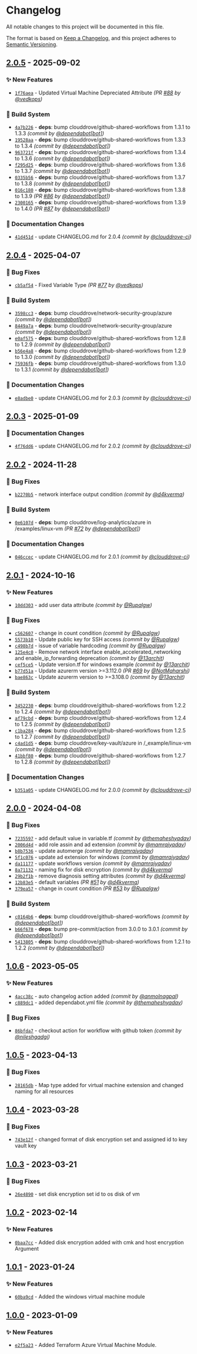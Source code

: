 # Changelog
All notable changes to this project will be documented in this file.

The format is based on [Keep a Changelog](https://keepachangelog.com/en/1.0.0/),
and this project adheres to [Semantic Versioning](https://semver.org/spec/v2.0.0.html).

## [2.0.5] - 2025-09-02
### :sparkles: New Features
- [`1f76aea`](https://github.com/clouddrove/terraform-azure-virtual-machine/commit/1f76aeaac2b4a6dc81a7a210db324afdc311105e) - Updated Virtual Machine  Depreciated Attribute *(PR [#88](https://github.com/clouddrove/terraform-azure-virtual-machine/pull/88) by [@vedkops](https://github.com/vedkops))*

### :construction_worker: Build System
- [`4a7b226`](https://github.com/clouddrove/terraform-azure-virtual-machine/commit/4a7b226d8360c00ca67d9dc4ff3bd920298f23f7) - **deps**: bump clouddrove/github-shared-workflows from 1.3.1 to 1.3.3 *(commit by [@dependabot[bot]](https://github.com/apps/dependabot))*
- [`19528aa`](https://github.com/clouddrove/terraform-azure-virtual-machine/commit/19528aa6d2ae3e154c98bbf58ed4079b7a07e835) - **deps**: bump clouddrove/github-shared-workflows from 1.3.3 to 1.3.4 *(commit by [@dependabot[bot]](https://github.com/apps/dependabot))*
- [`963721f`](https://github.com/clouddrove/terraform-azure-virtual-machine/commit/963721f47632ad108a3c9cecf183102825b572b6) - **deps**: bump clouddrove/github-shared-workflows from 1.3.4 to 1.3.6 *(commit by [@dependabot[bot]](https://github.com/apps/dependabot))*
- [`f295d25`](https://github.com/clouddrove/terraform-azure-virtual-machine/commit/f295d25c8d3a22de520b084be89d06d29761aab0) - **deps**: bump clouddrove/github-shared-workflows from 1.3.6 to 1.3.7 *(commit by [@dependabot[bot]](https://github.com/apps/dependabot))*
- [`0335b56`](https://github.com/clouddrove/terraform-azure-virtual-machine/commit/0335b56f3d6bf3e645c7c159ccdb57fa00bbe033) - **deps**: bump clouddrove/github-shared-workflows from 1.3.7 to 1.3.8 *(commit by [@dependabot[bot]](https://github.com/apps/dependabot))*
- [`016c180`](https://github.com/clouddrove/terraform-azure-virtual-machine/commit/016c18033afe8193dccecf0887541ce1f353e53c) - **deps**: bump clouddrove/github-shared-workflows from 1.3.8 to 1.3.9 *(PR [#86](https://github.com/clouddrove/terraform-azure-virtual-machine/pull/86) by [@dependabot[bot]](https://github.com/apps/dependabot))*
- [`2300165`](https://github.com/clouddrove/terraform-azure-virtual-machine/commit/2300165d8c4252b764b70d6473cc2cf9bdbb3cfe) - **deps**: bump clouddrove/github-shared-workflows from 1.3.9 to 1.4.0 *(PR [#87](https://github.com/clouddrove/terraform-azure-virtual-machine/pull/87) by [@dependabot[bot]](https://github.com/apps/dependabot))*

### :memo: Documentation Changes
- [`41d451d`](https://github.com/clouddrove/terraform-azure-virtual-machine/commit/41d451def14fa9c14b385c1699ccd730061ffbf7) - update CHANGELOG.md for 2.0.4 *(commit by [@clouddrove-ci](https://github.com/clouddrove-ci))*


## [2.0.4] - 2025-04-07
### :bug: Bug Fixes
- [`cb5af54`](https://github.com/clouddrove/terraform-azure-virtual-machine/commit/cb5af54cc5f2af9662d06c603cafbfe8de8e4fbb) - Fixed Variable Type *(PR [#77](https://github.com/clouddrove/terraform-azure-virtual-machine/pull/77) by [@vedkops](https://github.com/vedkops))*

### :construction_worker: Build System
- [`3598cc3`](https://github.com/clouddrove/terraform-azure-virtual-machine/commit/3598cc3c3802787524a19cf14e9b6d6ec0e5b2ee) - **deps**: bump clouddrove/network-security-group/azure *(commit by [@dependabot[bot]](https://github.com/apps/dependabot))*
- [`8449a7a`](https://github.com/clouddrove/terraform-azure-virtual-machine/commit/8449a7ad370657a18a88d44c554f96582caab36d) - **deps**: bump clouddrove/network-security-group/azure *(commit by [@dependabot[bot]](https://github.com/apps/dependabot))*
- [`e0af575`](https://github.com/clouddrove/terraform-azure-virtual-machine/commit/e0af575d23cf5513f930a7a95b43fb26c204c972) - **deps**: bump clouddrove/github-shared-workflows from 1.2.8 to 1.2.9 *(commit by [@dependabot[bot]](https://github.com/apps/dependabot))*
- [`b56e4a8`](https://github.com/clouddrove/terraform-azure-virtual-machine/commit/b56e4a8315ec8ad1e6126250c7e0670cc202ad21) - **deps**: bump clouddrove/github-shared-workflows from 1.2.9 to 1.3.0 *(commit by [@dependabot[bot]](https://github.com/apps/dependabot))*
- [`75936fb`](https://github.com/clouddrove/terraform-azure-virtual-machine/commit/75936fb69b7dfd7a16bec78b70c870ebeed52a72) - **deps**: bump clouddrove/github-shared-workflows from 1.3.0 to 1.3.1 *(commit by [@dependabot[bot]](https://github.com/apps/dependabot))*

### :memo: Documentation Changes
- [`e8adbe0`](https://github.com/clouddrove/terraform-azure-virtual-machine/commit/e8adbe0428d8a3838ff90859dd0e953ff267bbb9) - update CHANGELOG.md for 2.0.3 *(commit by [@clouddrove-ci](https://github.com/clouddrove-ci))*


## [2.0.3] - 2025-01-09
### :memo: Documentation Changes
- [`4f76dd6`](https://github.com/clouddrove/terraform-azure-virtual-machine/commit/4f76dd68a6b8bd158234395a8350a6ed3e330704) - update CHANGELOG.md for 2.0.2 *(commit by [@clouddrove-ci](https://github.com/clouddrove-ci))*


## [2.0.2] - 2024-11-28
### :bug: Bug Fixes
- [`b2270b5`](https://github.com/clouddrove/terraform-azure-virtual-machine/commit/b2270b5c03d64305d10e6eeaab5b0787f3081140) - network interface output condition *(commit by [@d4kverma](https://github.com/d4kverma))*

### :construction_worker: Build System
- [`0e6107d`](https://github.com/clouddrove/terraform-azure-virtual-machine/commit/0e6107dc269b8346dd738b857fd63c2e79343c3f) - **deps**: bump clouddrove/log-analytics/azure in /examples/linux-vm *(PR [#72](https://github.com/clouddrove/terraform-azure-virtual-machine/pull/72) by [@dependabot[bot]](https://github.com/apps/dependabot))*

### :memo: Documentation Changes
- [`046ccec`](https://github.com/clouddrove/terraform-azure-virtual-machine/commit/046ccec15e442b3bd111d4a30e598937c64f5a9a) - update CHANGELOG.md for 2.0.1 *(commit by [@clouddrove-ci](https://github.com/clouddrove-ci))*


## [2.0.1] - 2024-10-16
### :sparkles: New Features
- [`10dd303`](https://github.com/clouddrove/terraform-azure-virtual-machine/commit/10dd3039862c15ab93221fd12da3eb1e89acffda) - add user data attribute *(commit by [@Rupalgw](https://github.com/Rupalgw))*

### :bug: Bug Fixes
- [`c562607`](https://github.com/clouddrove/terraform-azure-virtual-machine/commit/c5626073c5a115830f8d4666873ded477f33c920) - change in count condition *(commit by [@Rupalgw](https://github.com/Rupalgw))*
- [`5573b10`](https://github.com/clouddrove/terraform-azure-virtual-machine/commit/5573b10d7fa87204bdf2ded2509a2f915dd25be7) - Update public key for SSH access *(commit by [@Rupalgw](https://github.com/Rupalgw))*
- [`c498b7d`](https://github.com/clouddrove/terraform-azure-virtual-machine/commit/c498b7df396c64c01e56a0936d341ab920b960a6) - issue of variable hardcoding *(commit by [@Rupalgw](https://github.com/Rupalgw))*
- [`125e4c0`](https://github.com/clouddrove/terraform-azure-virtual-machine/commit/125e4c0572ff5fa6a9d16b16bb7637efbfa2e8f5) - Remove network interface enable_accelerated_networking and enable_ip_forwarding deprecation *(commit by [@13archit](https://github.com/13archit))*
- [`cef5ce5`](https://github.com/clouddrove/terraform-azure-virtual-machine/commit/cef5ce52fd0a26ca5473d0586f2da04c2b992381) - Update version.tf for windows example *(commit by [@13archit](https://github.com/13archit))*
- [`b77d51a`](https://github.com/clouddrove/terraform-azure-virtual-machine/commit/b77d51a0732143e95bf8521e9eba88b36cca74bf) - Update azurerm version >=3.112.0 *(PR [#69](https://github.com/clouddrove/terraform-azure-virtual-machine/pull/69) by [@NotMaharshi](https://github.com/NotMaharshi))*
- [`bae863c`](https://github.com/clouddrove/terraform-azure-virtual-machine/commit/bae863c1a62a5f5b7f373473ea572681e03c4746) - Update azurerm version to >=3.108.0 *(commit by [@13archit](https://github.com/13archit))*

### :construction_worker: Build System
- [`3452230`](https://github.com/clouddrove/terraform-azure-virtual-machine/commit/345223049ed24268c54abbf5555dee9b3aec0e03) - **deps**: bump clouddrove/github-shared-workflows from 1.2.2 to 1.2.4 *(commit by [@dependabot[bot]](https://github.com/apps/dependabot))*
- [`af79cbd`](https://github.com/clouddrove/terraform-azure-virtual-machine/commit/af79cbdb9df80f0228629e2dcbfbd1a53b6664e5) - **deps**: bump clouddrove/github-shared-workflows from 1.2.4 to 1.2.5 *(commit by [@dependabot[bot]](https://github.com/apps/dependabot))*
- [`c1ba284`](https://github.com/clouddrove/terraform-azure-virtual-machine/commit/c1ba2849a6acc05cc8f5ddc8c3e64e5a32168f30) - **deps**: bump clouddrove/github-shared-workflows from 1.2.5 to 1.2.7 *(commit by [@dependabot[bot]](https://github.com/apps/dependabot))*
- [`c4ad1d5`](https://github.com/clouddrove/terraform-azure-virtual-machine/commit/c4ad1d50a551816089c4d6d268c445a3f2531624) - **deps**: bump clouddrove/key-vault/azure in /_example/linux-vm *(commit by [@dependabot[bot]](https://github.com/apps/dependabot))*
- [`41bbf80`](https://github.com/clouddrove/terraform-azure-virtual-machine/commit/41bbf8052f5fdd6a9f2b908329b710cdc388c565) - **deps**: bump clouddrove/github-shared-workflows from 1.2.7 to 1.2.8 *(commit by [@dependabot[bot]](https://github.com/apps/dependabot))*

### :memo: Documentation Changes
- [`b351a05`](https://github.com/clouddrove/terraform-azure-virtual-machine/commit/b351a05088faf56ecbd865b64de6d988c4fac7ae) - update CHANGELOG.md for 2.0.0 *(commit by [@clouddrove-ci](https://github.com/clouddrove-ci))*


## [2.0.0] - 2024-04-08
### :bug: Bug Fixes
- [`7235597`](https://github.com/clouddrove/terraform-azure-virtual-machine/commit/7235597efdf3cb28e6fcc5a27b24729388483937) - add default value in variable.tf *(commit by [@themaheshyadav](https://github.com/themaheshyadav))*
- [`2006d4d`](https://github.com/clouddrove/terraform-azure-virtual-machine/commit/2006d4db119a57c7d54aab021650c8d89be04e5c) - add role assin and ad extension *(commit by [@mamrajyadav](https://github.com/mamrajyadav))*
- [`b8b7536`](https://github.com/clouddrove/terraform-azure-virtual-machine/commit/b8b7536166ffb237c359a34d118223f29ff90800) - update automerge *(commit by [@mamrajyadav](https://github.com/mamrajyadav))*
- [`5f1c076`](https://github.com/clouddrove/terraform-azure-virtual-machine/commit/5f1c07685eac22b56b588b55484041604423bf72) - update ad extension for windows *(commit by [@mamrajyadav](https://github.com/mamrajyadav))*
- [`da11177`](https://github.com/clouddrove/terraform-azure-virtual-machine/commit/da11177f1c0c267425b0ca6c972ca03cd0936334) - update workflows version *(commit by [@mamrajyadav](https://github.com/mamrajyadav))*
- [`8a71132`](https://github.com/clouddrove/terraform-azure-virtual-machine/commit/8a711329cd42cec111b1a56bfaeb3642a929c605) - naming fix for disk encryption *(commit by [@d4kverma](https://github.com/d4kverma))*
- [`29b2f1b`](https://github.com/clouddrove/terraform-azure-virtual-machine/commit/29b2f1b360c02529c081a166fa41ba7deb059264) - remove diagnosis setting attributes *(commit by [@d4kverma](https://github.com/d4kverma))*
- [`12b83e5`](https://github.com/clouddrove/terraform-azure-virtual-machine/commit/12b83e5fb66e3d1d431ef610027651654fe3f5ab) - default variables *(PR [#51](https://github.com/clouddrove/terraform-azure-virtual-machine/pull/51) by [@d4kverma](https://github.com/d4kverma))*
- [`379ea57`](https://github.com/clouddrove/terraform-azure-virtual-machine/commit/379ea5789461581339d49eec00e57b237ebf75ad) - change in count condition *(PR [#53](https://github.com/clouddrove/terraform-azure-virtual-machine/pull/53) by [@Rupalgw](https://github.com/Rupalgw))*

### :construction_worker: Build System
- [`c0164b6`](https://github.com/clouddrove/terraform-azure-virtual-machine/commit/c0164b62da68b96fe5c2a98c130f2232bd3ce768) - **deps**: bump clouddrove/github-shared-workflows *(commit by [@dependabot[bot]](https://github.com/apps/dependabot))*
- [`b66f678`](https://github.com/clouddrove/terraform-azure-virtual-machine/commit/b66f678ee173371329f221074e3dbf0a82d7aa59) - **deps**: bump pre-commit/action from 3.0.0 to 3.0.1 *(commit by [@dependabot[bot]](https://github.com/apps/dependabot))*
- [`5413805`](https://github.com/clouddrove/terraform-azure-virtual-machine/commit/5413805359e0b632d14eefd0c98f7c83eccef27a) - **deps**: bump clouddrove/github-shared-workflows from 1.2.1 to 1.2.2 *(commit by [@dependabot[bot]](https://github.com/apps/dependabot))*


## [1.0.6] - 2023-05-05
### :sparkles: New Features
- [`4acc38c`](https://github.com/clouddrove/terraform-azure-virtual-machine/commit/4acc38c0f994e74f2baf2363e17169a83ff8433d) - auto changelog action added *(commit by [@anmolnagpal](https://github.com/anmolnagpal))*
- [`c889dc1`](https://github.com/clouddrove/terraform-azure-virtual-machine/commit/c889dc19ef17c34fccfefe8311570067bd6bd65d) - added dependabot.yml file *(commit by [@themaheshyadav](https://github.com/themaheshyadav))*

### :bug: Bug Fixes
- [`86bfda7`](https://github.com/clouddrove/terraform-azure-virtual-machine/commit/86bfda7ac4ce9a178cba0f3ff474bf57c4b99a59) - checkout action for workflow with github token *(commit by [@nileshgadgi](https://github.com/nileshgadgi))*


## [1.0.5] - 2023-04-13
### :bug: Bug Fixes
- [`28165db`](https://github.com/clouddrove/terraform-azure-virtual-machine/commit/28165db28e0687d0d56e78fa119201f1e67106d4) - Map type added for virtual machine extension and changed naming for all resources

## [1.0.4] - 2023-03-28
### :bug: Bug Fixes
- [`743e12f`](https://github.com/clouddrove/terraform-azure-virtual-machine/commit/743e12f4e58923e198d9ec224e15459b136d12ea) - changed format of disk encryption set and assigned id to key vault key

## [1.0.3] - 2023-03-21
### :bug: Bug Fixes
- [`26e4890`](https://github.com/clouddrove/terraform-azure-virtual-machine/commit/26e4890e47d60cd6ba49e62cc6398228a357d4ce) - set disk encryption set id to os disk of vm

## [1.0.2] - 2023-02-14
### :sparkles: New Features
- [`0baa7cc`](https://github.com/clouddrove/terraform-azure-virtual-machine/commit/0baa7ccd9b6243bbcd910894aae28f1771cbd303) - Added disk encryption added with cmk and host encryption Argument 

## [1.0.1] - 2023-01-24
### :sparkles: New Features
- [`60ba9cd`](https://github.com/clouddrove/terraform-azure-virtual-machine/commit/60ba9cd773b151534288505a7a1044ff14ceb986) - Added the windows virtual machine module

## [1.0.0] - 2023-01-09
### :sparkles: New Features
- [`e2f5a23`](https://github.com/clouddrove/terraform-azure-virtual-machine/commit/e2f5a23ff7b3cfb2ef7d9cdcae9dace9e0e21135) - Added Terraform Azure Virtual Machine Module.



[1.0.0]: https://github.com/clouddrove/terraform-azure-virtual-machine/compare/1.0.0...master
[1.0.1]: https://github.com/clouddrove/terraform-azure-virtual-machine/compare/1.0.0...1.0.1
[1.0.2]: https://github.com/clouddrove/terraform-azure-virtual-machine/compare/1.0.1...1.0.2
[1.0.3]: https://github.com/clouddrove/terraform-azure-virtual-machine/compare/1.0.3...1.0.4
[1.0.4]: https://github.com/clouddrove/terraform-azure-virtual-machine/compare/1.0.3...1.0.4
[1.0.5]: https://github.com/clouddrove/terraform-azure-virtual-machine/compare/1.0.4...1.0.5

[1.0.6]: https://github.com/clouddrove/terraform-azure-virtual-machine/compare/1.0.5...1.0.6
[2.0.0]: https://github.com/clouddrove/terraform-azure-virtual-machine/compare/1.0.3...2.0.0
[2.0.1]: https://github.com/clouddrove/terraform-azure-virtual-machine/compare/2.0.0...2.0.1
[2.0.2]: https://github.com/clouddrove/terraform-azure-virtual-machine/compare/2.0.1...2.0.2
[2.0.3]: https://github.com/clouddrove/terraform-azure-virtual-machine/compare/2.0.2...2.0.3
[2.0.4]: https://github.com/clouddrove/terraform-azure-virtual-machine/compare/2.0.3...2.0.4
[2.0.5]: https://github.com/clouddrove/terraform-azure-virtual-machine/compare/2.0.4...2.0.5
